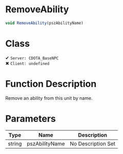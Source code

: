 # RemoveAbility
```js
void RemoveAbility(pszAbilityName)
```
# Class
✔ `Server: CDOTA_BaseNPC`  
✖ `Client: undefined`  

# Function Description
Remove an ability from this unit by name.
# Parameters
Type|Name|Description
--|--|--
string|pszAbilityName|No Description Set
